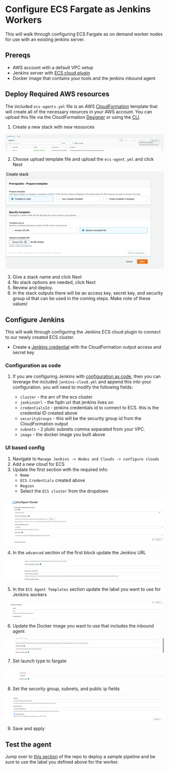 # Configure ECS Fargate as Jenkins Workers

This will walk through configuring ECS Fargate as on demand worker nodes for use with an existing jenkins server. 

## Prereqs

* AWS account with a default VPC setup
* Jenkins server with [ECS cloud plugin](https://plugins.jenkins.io/amazon-ecs/)
* Docker image that contains your tools and the jenkins inbound agent

## Deploy Required AWS resources

The included `ecs-agents.yml` file is an AWS [CloudFormation](https://docs.aws.amazon.com/AWSCloudFormation/latest/UserGuide/template-guide.html) template that will create all of the necessary reources in your AWS account. You can upload this file via the CloudFormation [Designer](https://docs.aws.amazon.com/AWSCloudFormation/latest/UserGuide/working-with-templates-cfn-designer-json-editor.html) or using the [CLI](https://docs.aws.amazon.com/AWSCloudFormation/latest/UserGuide/cfn-using-cli.html). 

1. Create a new stack with new resources 

![](images/create-stack.png)

2. Choose upload template file and upload the `ecs-agent.yml` and click Next

![](images/upload-template.png)

3. Give a stack name and click Next
4. No stack options are needed, click Next
5. Review and deploy.
6. In the stack outputs there will be an access key, secret key, and security group id that can be used in the coming steps.  Make note of these values!



## Configure Jenkins

This will walk through configuring the Jenkins ECS cloud plugin to connect to our newly created ECS cluster.

* Create a [Jenkins credential](https://www.jenkins.io/doc/book/using/using-credentials/) with the CloudFormation output access and secret key


### Configuration as code

 1. If you are configuring Jenkins with [configuration as code](https://www.jenkins.io/projects/jcasc/), then you can leverage the included `jenkins-cloud.yml` and append this into your configuration. you will need to modify the following fields: 
    
    * `cluster` - the arn of the ecs cluster
    * `jenkinsUrl` - the fqdn url that jenkins lives on
    * `credentialsId` - jenkins credentials id to connect to ECS. this is the credential ID created above
    * `securityGroups` - this will be the security group id from the CloudFormation output
    * `subnets` -  2 plulic subnets comma separated from your VPC.
    * `image` - the docker image you built above

### UI based config

1. Navigate to `Manage Jenkins -> Nodes and Clouds -> configure clouds`
2. Add a new cloud for ECS
3. Update the first section with the required info: 
   * `Name`
   * `ECS Credentials` created above
   * `Region`
   * Select the `ECS cluster` from the dropdown

![](images/jenkins1.png)

4. In the `advanced` section of the first block update the Jenkins URL
   
![](images/jenkins2.png)

5. In the `ECS Agent Templates` section update the label you want to use for Jenkins workers

![](images/jenkins3.png)

6. Update the Docker image you want to use that includes the inbound agent

![](images/jenkins4.png)

7. Set launch type to fargate

![](images/jenkins5.png)

8. Set the security group, subnets, and public ip fields

![](images/jenkins6.png)

9. Save and apply


## Test the agent

Jump over to [this section](https://github.com/pacphi/docker-terraform-and-jenkins/blob/main/README.md#author-jenkinsfile) of the repo to deploy a sample pipeline and be sure to use the label you defined above for the worker.

